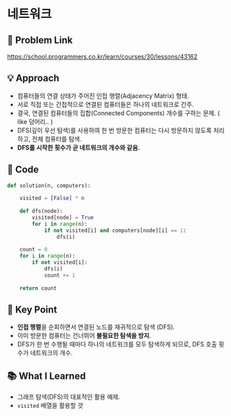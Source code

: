 
#  네트워크

## 🔗 Problem Link  
https://school.programmers.co.kr/learn/courses/30/lessons/43162

## 💡 Approach  
- 컴퓨터들의 연결 상태가 주어진 인접 행렬(Adjacency Matrix) 형태.
- 서로 직접 또는 간접적으로 연결된 컴퓨터들은 하나의 네트워크로 간주.
- 결국, 연결된 컴퓨터들의 집합(Connected Components) 개수를 구하는 문제. ( like 덩어리.. )
- DFS(깊이 우선 탐색)를 사용하여 한 번 방문한 컴퓨터는 다시 방문하지 않도록 처리하고, 전체 컴퓨터를 탐색.
- **DFS를 시작한 횟수가 곧 네트워크의 개수와 같음.**


## 🧾 Code  
```python
def solution(n, computers):
    
    visited = [False] * n 
    
    def dfs(node):
        visited[node] = True
        for i in range(n):
            if not visited[i] and computers[node][i] == 1:
                dfs(i)
    
    count = 0
    for i in range(n):
        if not visited[i]:
            dfs(i)
            count += 1
        
    return count
```

## 🎯 Key Point  
- **인접 행렬**을 순회하면서 연결된 노드를 재귀적으로 탐색 (DFS).
- 이미 방문한 컴퓨터는 건너뛰어 **불필요한 탐색을 방지**.
- DFS가 한 번 수행될 때마다 하나의 네트워크를 모두 탐색하게 되므로, DFS 호출 횟수가 네트워크의 개수.

## 📚 What I Learned  
- 그래프 탐색(DFS)의 대표적인 활용 예제.
- `visited` 배열을 활용할 것 